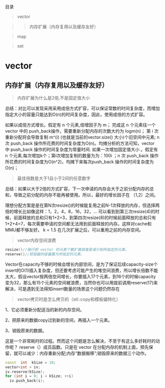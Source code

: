目录

> vector

>> 内存扩展（内存复用以及缓存友好）

> map

> set

# vector

## 内存扩展（内存复用以及缓存友好）

> 内存扩展为什么是2倍,不是固定值大小

总结：对比可以发现采用采用成倍方式扩容，可以保证常数的时间复杂度，而增加指定大小的容量只能达到O(n)的时间复杂度，因此，使用成倍的方式扩容。

如果以成倍方式增长。假定有 n 个元素,倍增因子为 m； 完成这 n 个元素往一个 vector 中的 push_back操作，需要重新分配内存的次数大约为 logm(n)； 第 i 次重新分配将会导致复制 m^(i) (也就是当前的vector.size() 大小)个旧空间中元素; n 次 push_back 操作所花费的时间复杂度为O(n)。均摊分析的方法可知，vector 中 push_back 操作的时间复杂度为常量时间.
如果一次增加固定值大小 。假定有 n 个元素,每次增加k个；第i次增加复制的数量为为：100i ；n 次 push_back 操作所花费的时间复杂度为O(n^2)，均摊下来每次push_back 操作的时间复杂度为O(n)；

> 最佳倍数是大于1且小于2间的任意数字

总结：如果以大于2倍的方式扩容，下一次申请的内存会大于之前分配内存的总和，导致之前分配的内存不能再被使用。所以，最好的增长因子在 （1,2）之间。

理想分配方案是是在第N次resize()的时候能复用之前N-1次释放的内存，但选择两倍的增长比如像这样：1，2，4，8，16，32，... 可以看到到第三次resize(4)的时候，前面释放的总和只有1+2=3，到第四次resize(8)的时候前面释放的总和只有1+2+4=7，每次需要申请的空间都无法用到前面释放的内存。这样对cache和MMU都不够友好。
k = 1.5 在几次扩展之后，可以重用之前的内存空间。

> vector内存空间浪费
```C++
resize()//强行把 vector 的元素个数扩展或者是减少到所指定的元素。
reserve()//把容器的容量置为所指定的元素。
```
Vector在capacity不够的时候会增长内部空间，是为了保证后续capacity-size个insert的O(1)插入复杂度，但还要考虑可能产生的堆空间浪费，所以增长倍数不能太大，假设vector按两倍空间增长，你要插入17个元素，到16个的时候capacity变为32，那么有15个元素的空间被浪费，当然你也可以用提前调用reserve(17)来解决，可是遇到无法得知insert数量的场景这个问题仍然存在

> vector拷贝时是怎么拷贝的（stl::copy和模板偏特化）

1、它必须重新分配适当的新的内存空间。

2、把原来的数据copy过到新的空间，再插入一个元素。

3、销毁原来的数据。

这是一个非常耗时的过程。然而这个问题是怎么解决，不至于有这么多好耗时的动作呢？ reserve（）成员函数。只是在 vector 在分配内存的机制上面，预先保留，就可以减少：内存重新分配;内存“数据搬移”;销毁原来的数据三个动作。
```C++
const  int  kSize = 10;
vector<int > iv;
iv.reserve(kSize);
for (int i = 0; i < kSize; ++i)  
  iv.push_back(i);
```




